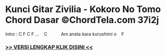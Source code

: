 
 # Kunci Gitar Zivilia - Kokoro No Tomo Chord Dasar ©ChordTela.com 37i2j


Intro : C F C F ...    C           Am anata kara kurushimi o    F

###  <a href="https://shortlighzx.web.app?sq=Kunci Gitar Zivilia - Kokoro No Tomo Chord Dasar ©ChordTela.com"> >> VERSI LENGKAP KLIK DISINI << </a>
